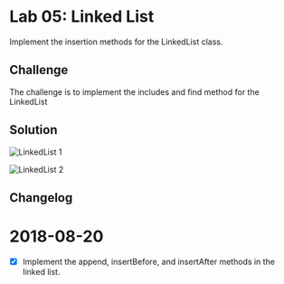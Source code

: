 
# Lab 05: Linked List
Implement the insertion methods for the LinkedList class.

 ## Challenge
The challenge is to implement the includes and find method for the LinkedList

 ## Solution
 ![LinkedList 1](../assets/linked_list_append.JPG)

 ![LinkedList 2](../assets/linked_list_append_2.JPG)


 ## Changelog

 2018-08-20
 ======
- [x] Implement the append, insertBefore, and insertAfter methods in the linked list.
